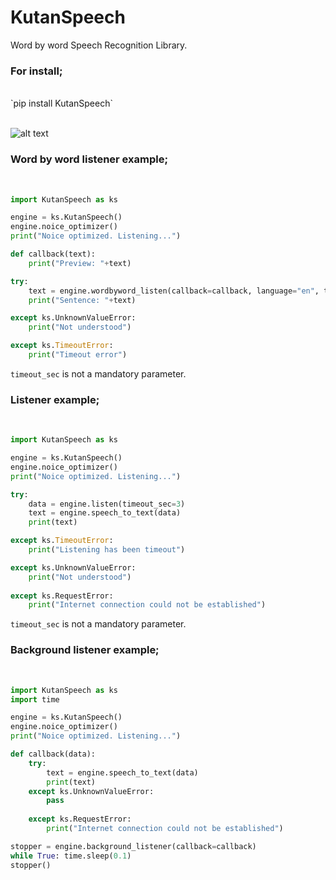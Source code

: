 # KutanSpeech
Word by word Speech Recognition Library.
</br>

<h3>For install;</h3>
</br>
`pip install KutanSpeech`
</br>
</br>

![alt text](https://i.hizliresim.com/R83tYd.png)
</br>

<h3>Word by word listener example;</h3>
</br>

```py
import KutanSpeech as ks

engine = ks.KutanSpeech()
engine.noice_optimizer()
print("Noice optimized. Listening...")

def callback(text):
    print("Preview: "+text)

try:
    text = engine.wordbyword_listen(callback=callback, language="en", timeout_sec = 3)
    print("Sentence: "+text)

except ks.UnknownValueError:
    print("Not understood")

except ks.TimeoutError:
    print("Timeout error")
```
`timeout_sec` is not a mandatory parameter.
</br>

<h3>Listener example;</h3>
</br>

```py
import KutanSpeech as ks

engine = ks.KutanSpeech()
engine.noice_optimizer()
print("Noice optimized. Listening...")

try:
    data = engine.listen(timeout_sec=3)
    text = engine.speech_to_text(data)
    print(text)

except ks.TimeoutError:
    print("Listening has been timeout")

except ks.UnknownValueError:
    print("Not understood")
    
except ks.RequestError:
    print("Internet connection could not be established")
```
`timeout_sec` is not a mandatory parameter.
</br>

<h3>Background listener example;</h3>
</br>

```py
import KutanSpeech as ks
import time

engine = ks.KutanSpeech()
engine.noice_optimizer()
print("Noice optimized. Listening...")

def callback(data):
    try:
        text = engine.speech_to_text(data)
        print(text)
    except ks.UnknownValueError:
        pass
        
    except ks.RequestError:
        print("Internet connection could not be established")

stopper = engine.background_listener(callback=callback)
while True: time.sleep(0.1)
stopper()
```
